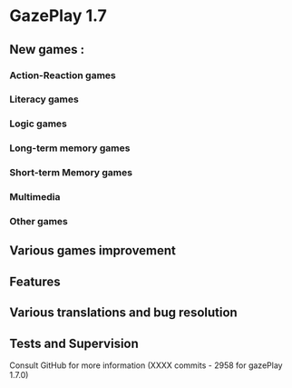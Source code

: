 # GazePlay 1.7

## New games :

### Action-Reaction games

### Literacy games

### Logic games

### Long-term memory games

### Short-term Memory games

### Multimedia

### Other games

## Various games improvement

## Features

## Various translations and bug resolution

## Tests and Supervision

Consult GitHub for more information (XXXX commits - 2958 for gazePlay 1.7.0)
